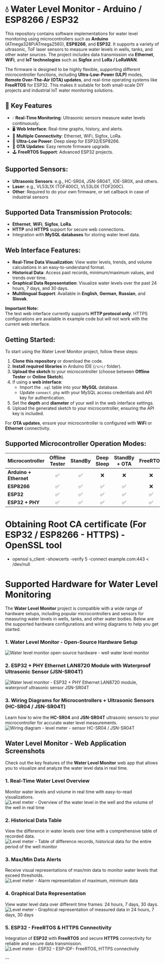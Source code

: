 # 💧 Water Level Monitor - Arduino / ESP8266 / ESP32

This repository contains software implementations for water level monitoring using microcontrollers such as **Arduino** (ATmega328P/ATmega2560), **ESP8266**, and **ESP32**. It supports a variety of ultrasonic, ToF laser sensors to measure water levels in wells, tanks, and other water sources. The project includes data transmission via **Ethernet**, **WiFi**, and **IoT technologies** such as **Sigfox** and **LoRa / LoRaWAN**.

The firmware is designed to be highly flexible, supporting different microcontroller functions, including **Ultra-Low-Power (ULP)** modes, **Remote Over-The-Air (OTA) updates**, and real-time operating systems like **FreeRTOS** for ESP32. This makes it suitable for both small-scale DIY projects and industrial IoT water monitoring solutions.

## 🚀 Key Features
- 💧 **Real-Time Monitoring**: Ultrasonic sensors measure water levels continuously.
- 🖥 **Web Interface**: Real-time graphs, history, and alerts.
- 🔌 **Multiple Connectivity**: Ethernet, WiFi, Sigfox, LoRa.
- 🔋 **Ultra-Low Power**: Deep sleep for ESP32/ESP8266.
- 🔄 **OTA Updates**: Easy remote firmware upgrade.
- 🕹 **FreeRTOS Support**: Advanced ESP32 projects.

## Supported Sensors:
- **Ultrasonic Sensors**: e.g., HC-SR04, JSN-SR04T, IOE-SR0X, and others.
- **Laser**: e.g., VL53L1X (TOF400C), VL53L0X (TOF200C).
- **Other**: Required to do your own firmware, or set callback in case of industrial sensors

## Supported Data Transmission Protocols:
- **Ethernet**, **WiFi**, **Sigfox**, **LoRa**.
- **HTTP** and **HTTPS** support for secure web connections.
- Integration with **MySQL databases** for storing water level data.

## Web Interface Features:
- **Real-Time Data Visualization**: View water levels, trends, and volume calculations in an easy-to-understand format.
- **Historical Data**: Access past records, minimum/maximum values, and trends over time.
- **Graphical Data Representation**: Visualize water levels over the past 24 hours, 7 days, and 30 days.
- **Multilingual Support**: Available in **English**, **German**, **Russian**, and **Slovak**.

**Important Note:**  
The test web interface currently supports **HTTP protocol only**. HTTPS configurations are available in example code but will not work with the current web interface.

## Getting Started:
To start using the Water Level Monitor project, follow these steps:
1. **Clone this repository** or download the code.
2. **Install required libraries** in Arduino IDE (`/src/` folder).
3. **Upload the sketch** to your microcontroller (choose between **Offline Tester** or **Online Sketch**).
4. If using a **web interface**:  
   - Import the `.sql` table into your **MySQL** database.
   - Update `connect.php` with your MySQL access credentials and API key for authentication.
5. Set the **depth** and **diameter** of your well in the web interface settings.
6. Upload the generated sketch to your microcontroller, ensuring the API key is included.

For **OTA updates**, ensure your microcontroller is configured with **WiFi** or **Ethernet** connectivity.

## Supported Microcontroller Operation Modes:
| Microcontroller       | Offline Tester | StandBy | Deep Sleep | StandBy + OTA | FreeRTOS |
|-----------------------|:-------------:|:-------:|:----------:|:-------------:|:--------:|
| **Arduino + Ethernet** | ✅            | ✅      | ❌         | ❌            | ❌       |
| **ESP8266**            | ✅            | ✅      | ✅         | ✅            | ❌       |
| **ESP32**              | ✅            | ✅      | ✅         | ✅            | ✅       |
| **ESP32 + PHY**        | ✅            | ✅      | ✅         | ✅            | ✅       |

# Obtaining Root CA certificate (For ESP32 / ESP8266 - HTTPS) - OpenSSL tool
* openssl s_client -showcerts -verify 5 -connect example.com:443 < /dev/null

# Supported Hardware for Water Level Monitoring

The **Water Level Monitor** project is compatible with a wide range of hardware setups, including popular microcontrollers and sensors for measuring water levels in wells, tanks, and other water bodies. Below are the supported hardware configurations and wiring diagrams to help you get started.

### 1. **Water Level Monitor - Open-Source Hardware Setup**
![Water level monitor open-source hardware - well water level monitor](https://i.imgur.com/RqUwKbw.jpg)

### 2. **ESP32 + PHY Ethernet LAN8720 Module with Waterproof Ultrasonic Sensor (JSN-SR04T)**
![Water level monitor - ESP32 + PHY Ethernet LAN8720 module, waterproof ultrasonic sensor JSN-SR04T](https://i.imgur.com/xLaYlmK.jpg)

### 3. **Wiring Diagrams for Microcontrollers + Ultrasonic Sensors (HC-SR04 / JSN-SR04T)**
Learn how to wire the **HC-SR04** and **JSN-SR04T** ultrasonic sensors to your microcontroller for accurate water level measurements.
![Wiring diagram - level meter - sensor HC-SR04 / JSN-SR04T](https://i.imgur.com/8OJ9TQC.png)

## Water Level Monitor - Web Application Screenshots

Check out the key features of the **Water Level Monitor** web app that allows you to visualize and analyze the water level data in real time.

### 1. **Real-Time Water Level Overview**
Monitor water levels and volume in real time with easy-to-read visualizations.
![Level meter - Overview of the water level in the well and the volume of the well in real time](https://i.imgur.com/VMLOkiW.gif)

### 2. **Historical Data Table**
View the difference in water levels over time with a comprehensive table of recorded data.
![Level meter - Table of difference records, historical data for the entire period of the well monitor](https://i.imgur.com/YrL0DG1.png)

### 3. **Max/Min Data Alerts**
Receive visual representations of max/min data to monitor water levels that exceed thresholds.
![Level meter - Alarm representation of maximum, minimum data](https://i.imgur.com/FqqGV8o.png)

### 4. **Graphical Data Representation**
View water level data over different time frames: 24 hours, 7 days, 30 days.
![Level meter - Graphical representation of measured data in 24 hours, 7 days, 30 days](https://i.imgur.com/3ynXOBb.png)

### 5. **ESP32 - FreeRTOS & HTTPS Connectivity**
Integration of **ESP32** with **FreeRTOS** and secure **HTTPS** connectivity for reliable and secure data transmission.
![Level meter - ESP32 - ESP-IDF- FreeRTOS, HTTPS connectivity](https://i.imgur.com/xyhyH8A.png)

--

